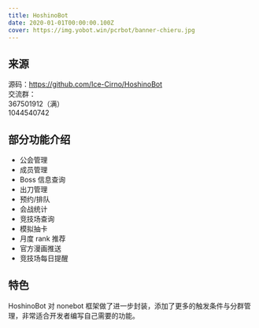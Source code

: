 ```yaml
---
title: HoshinoBot
date: 2020-01-01T00:00:00.100Z
cover: https://img.yobot.win/pcrbot/banner-chieru.jpg
---
```


## 来源

源码：<https://github.com/Ice-Cirno/HoshinoBot>  
交流群：  
367501912（满）  
1044540742

## 部分功能介绍

- 公会管理
- 成员管理
- Boss 信息查询
- 出刀管理
- 预约/排队
- 会战统计
- 竞技场查询
- 模拟抽卡
- 月度 rank 推荐
- 官方漫画推送
- 竞技场每日提醒

## 特色

HoshinoBot 对 nonebot 框架做了进一步封装，添加了更多的触发条件与分群管理，非常适合开发者编写自己需要的功能。
